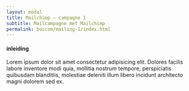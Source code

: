 ```yaml
---
layout: modal
title: Mailchimp – campagne 1
subtitle: Mailcampagne met Mailchimp
permalink: buscom/mailing-1/index.html
---
```


#### inleiding

Lorem ipsum dolor sit amet consectetur adipisicing elit. Dolores facilis labore inventore modi quia, mollitia nostrum tempore, perspiciatis quibusdam blanditiis, molestiae deleniti illum libero incidunt architecto magni dolorem sed ex.
